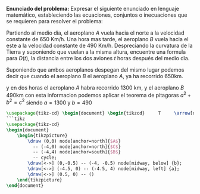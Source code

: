 **Enunciado del problema:** Expresar el siguiente enunciado en lenguaje matemático, estableciendo las ecuaciones, conjuntos o inecuaciones que se requieren para resolver el problema: 

Partiendo al medio día, el aeroplano _A_ vuela hacia el norte a la velocidad constante de 650 Km/h. Una hora mas tarde, el aeroplano _B_ vuela hacia el este a la velocidad constante de 490 Km/h. Despreciando la curvatura de la Tierra y suponiendo que vuelan a la misma altura, encuentre una formula para $D(t)$, la distancia entre los dos aviones $t$ horas después del medio día. 

Suponiendo que ambos aeroplanos despegan del mismo lugar podemos decir que cuando el aeroplano _B_ el aeroplano _A_, ya ha recorrido 650km.


y en dos horas el aeroplano _A_ habra recorrido 1300 km, y el aeroplano _B_ 490km con esta informacion podemos aplicar el teorema de pitagoras $a^2 + b^2 = c^2$ siendo $a = 1300$ y $b = 490$

```tikz 
\usepackage{tikz-cd} \begin{document} \begin{tikzcd}     T     \arrow[drr, bend left, "x"]     \arrow[ddr, bend right, "y"]     \arrow[dr, dotted, "{(x,y)}" description] & & \\     K & X \times_Z Y \arrow[r, "p"] \arrow[d, "q"]     & X \arrow[d, "f"] \\     & Y \arrow[r, "g"]     & Z \end{tikzcd} \quad \quad \begin{tikzcd}[row sep=2.5em] A' \arrow[rr,"f'"] \arrow[dr,swap,"a"] \arrow[dd,swap,"g'"] &&   B' \arrow[dd,swap,"h'" near start] \arrow[dr,"b"] \\ & A \arrow[rr,crossing over,"f" near start] &&   B \arrow[dd,"h"] \\ C' \arrow[rr,"k'" near end] \arrow[dr,swap,"c"] && D' \arrow[dr,swap,"d"] \\ & C \arrow[rr,"k"] \arrow[uu,<-,crossing over,"g" near end]&& D \end{tikzcd} \end{document} ```
```tikz
\usepackage{tikz-cd}
\begin{document}
	\begin{tikzpicture}
		\draw (0,0) node[anchor=north]{$A$}
		  -- (-4,0) node[anchor=north]{$C$}
		  -- (-4,4) node[anchor=south]{$B$}
		  -- cycle;
		\draw[<->] (0,-0.5) -- (-4, -0.5) node[midway, below] {b};
		\draw[<->] (-4.5, 0) -- (-4.5, 4) node[midway, left] {a};
		\draw[<->] (0.5, 0) -- ()
	\end{tikzpicture}
\end{document}
```
